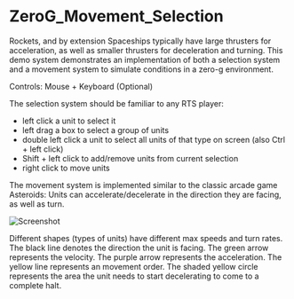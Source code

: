 # ZeroG_Movement_Selection

Rockets, and by extension Spaceships typically have large thrusters for acceleration, as well as smaller thrusters for deceleration and turning.
This demo system demonstrates an implementation of both a selection system and a movement system to simulate conditions in a zero-g environment.

Controls: Mouse + Keyboard (Optional)

The selection system should be familiar to any RTS player:
- left click a unit to select it
- left drag a box to select a group of units
- double left click a unit to select all units of that type on screen (also Ctrl + left click)
- Shift + left click to add/remove units from current selection
- right click to move units

The movement system is implemented similar to the classic arcade game Asteroids:
Units can accelerate/decelerate in the direction they are facing, as well as turn.

![Screenshot](https://raw.githubusercontent.com/swaparcher/swaparcher.github.io/master/img/screenshots/ZeroG.jpg)

Different shapes (types of units) have different max speeds and turn rates.
The black line denotes the direction the unit is facing.
The green arrow represents the velocity.
The purple arrow represents the acceleration.
The yellow line represents an movement order.
The shaded yellow circle represents the area the unit needs to start decelerating to come to a complete halt.
